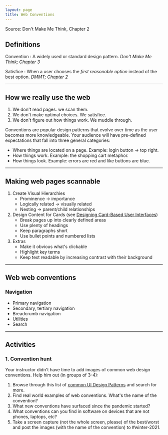 ```yaml
---
layout: page
title: Web Conventions
---
```

Source: Don't Make Me Think, Chapter 2

## Definitions
Convention
: A widely used or standard design pattern. <cite>Don't Make Me Think; Chapter 3</cite>

Satisfice
: When a user chooses the _first reasonable option_ instead of the best option.  <cite>DMMT; Chapter 2</cite>

---

## How we really use the web 
1. We don't read pages. we scan them.
2. We don't make optimal choices. We satisfice.
3. We don't figure out how things work. We muddle through.

Conventions are popular design patterns that evolve over time as the user becomes more knowledgeable. Your audience will have pre-defined expectations that fall into three general categories:
- Where things are located on a page. Example: login button -> top right.
- How things work. Example: the shopping cart metaphor.
- How things look. Example: errors are red and like buttons are blue. 

---

## Making web pages scannable
1. Create Visual Hierarchies
    - Prominence -> importance
    - Logically related -> visually related
    - Nesting -> parent/child relationships
2. Design Content for Cards (see [Designing Card-Based User Interfaces](https://www.smashingmagazine.com/2016/10/designing-card-based-user-interfaces/))
    - Break pages up into clearly defined areas
    - Use plenty of headings
    - Keep paragraphs short
    - Use bullet points and numbered lists
3. Extras
    - Make it obvious what's clickable
    - Highlight key terms
    - Keep text readable by increasing contrast with their background

---

## Web web conventions
### Navigation
- Primary navigation
- Secondary, tertiary navigation
- Breadcrumb navigation
- Utilities
- Search



---

## Activities
### 1. Convention hunt
Your instructor didn't have time to add images of common web design conventions. Help him out (in groups of 3-4):
1. Browse through this list of [common UI Design Patterns](http://ui-patterns.com/patterns) and search for more.
2. Find real world examples of web conventions. What's the name of the convention?
3. What new conventions have surfaced since the pandemic started?
4. What conventions can you find in software on devices that are not phones, laptops, etc? 
4. Take a screen capture (not the whole screen, please) of the best/worst and post the images (with the name of the convention) to #winter-2021.
